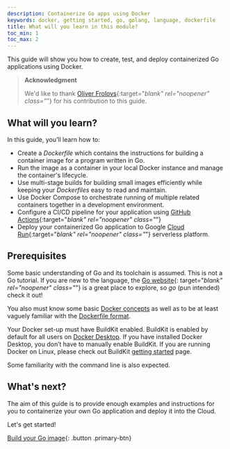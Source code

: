 ```yaml
---
description: Containerize Go apps using Docker
keywords: docker, getting started, go, golang, language, dockerfile
title: What will you learn in this module?
toc_min: 1
toc_max: 2
---
```


This guide will show you how to create, test, and deploy containerized Go applications using Docker.

> **Acknowledgment**
>
> We'd like to thank [Oliver Frolovs](https://www.linkedin.com/in/ofr/){:target="_blank" rel="noopener" class="_"} for his contribution to this guide.

## What will you learn?

In this guide, you’ll learn how to:

* Create a *Dockerfile* which contains the instructions for building a container image for a program written in Go.
* Run the image as a container in your local Docker instance and manage the container's lifecycle.
* Use multi-stage builds for building small images efficiently while keeping your *Dockerfiles* easy to read and maintain.
* Use Docker Compose to orchestrate running of multiple related containers together in a development environment.
* Configure a CI/CD pipeline for your application using [GitHub Actions](https://docs.github.com/en/actions){:target="_blank" rel="noopener" class="_"}
* Deploy your containerized Go application to Google [Cloud Run](https://cloud.google.com/run/docs/overview/what-is-cloud-run){:target="_blank" rel="noopener" class="_"} serverless platform.

## Prerequisites

Some basic understanding of Go and its toolchain is assumed. This is not a Go tutorial. If you are new to the language, 
the [Go website](https://golang.org/){: target="_blank" rel="noopener" class="_"} is a great place to explore, 
so *go* (pun intended) check it out!

You also must know some basic [Docker concepts](../../get-started/overview.md) as well as to 
be at least vaguely familiar with the [Dockerfile format](../../build/building/packaging.md#dockerfile).

Your Docker set-up must have BuildKit enabled. BuildKit is enabled by default for all users on [Docker Desktop](../../desktop/index.md). 
If you have installed Docker Desktop, you don’t have to manually enable BuildKit. If you are running Docker on Linux, 
please check out BuildKit [getting started](../../build/buildkit/index.md#getting-started) page.

Some familiarity with the command line is also expected.

## What's next?

The aim of this guide is to provide enough examples and instructions for you to containerize your own Go application and deploy it into the Cloud.

Let's get started!

[Build your Go image](build-images.md){: .button .primary-btn}
